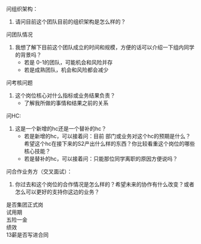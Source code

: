 问组织架构：
1. 请问目前这个团队目前的组织架构是怎么样的？

问团队情况
1. 我想了解下目前这个团队成立的时间和规模，方便的话可以介绍一下组内同学的背景吗？
    - 若是 0-1的团队，可能机会和风险并存
    - 若是成熟团队，机会和风险都会减少

问考核问题
1. 这个岗位核心对什么指标或业务结果负责？
    - 了解我所做的事情和结果之前的关系

问HC:
1. 这是一个新增的hc还是一个替补的hc？
    - 若是新增的hc，可以接着问：目前 部门或业务对这个hc的预期是什么？希望这个hc在接下来的S2产出什么样的东西？你比较看重这个岗位的哪些核心技能？
    - 若是替补的hc，可以接着问：只能那位同学离职的原因方便说吗？

问合作业务方（交叉面试）：
1. 你过去和这个岗位的合作情况是怎么样的？希望未来的协作有什么改变？或者怎么可以更好的支持你这边的业务？


是否集团正式岗<br />
试用期<br />
五险一金<br />
绩效<br />
13薪是否写进合同<br />
